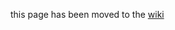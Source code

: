 this page has been moved to the [wiki](https://github.com/cloudfoundry/bosh-windows-stemcell-builder/wiki/Windows-Worker-and-Concourse-Setup)
